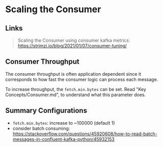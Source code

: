 # Scaling the Consumer

## Links

> Scaling the Consumer using consumer kafka metrics: 
> https://strimzi.io/blog/2021/01/07/consumer-tuning/

## Consumer Throughput

The consumer throughput is often application dependent since it corresponds to how fast the consumer logic can process each message. 

To increase throughput, the `fetch.min.bytes` can be set. Read "Key Concepts/Consumer.md", to understand what this parameter does.



## Summary Configurations

-   `fetch.min.bytes`: increase to ~100000 (default 1)
-   consider batch consuming: https://stackoverflow.com/questions/45920608/how-to-read-batch-messages-in-confluent-kafka-python/45932153

